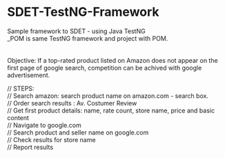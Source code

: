 # SDET-TestNG-Framework

Sample framework to SDET - using Java TestNG
<br>_POM is same TestNG framework and  project with POM.   
<br><br>
Objective: If a top-rated product listed on Amazon does not appear on the first page of google search, competition can be achived with google advertisement.
<br>

// STEPS:
<br>
// Search amazon: search product name on amazon.com - search box.
<br>
// Order search results : Av. Costumer Review
<br>
// Get first product details: name, rate count, store name, price and basic content
<br>
// Navigate to google.com
<br>
// Search product and seller name on google.com
<br>
// Check results for store name
<br>
// Report results
<br>


